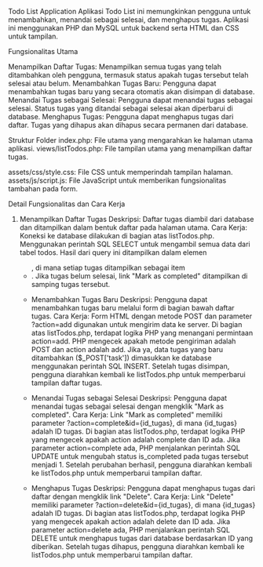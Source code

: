Todo List Application
Aplikasi Todo List ini memungkinkan pengguna untuk menambahkan, menandai sebagai selesai, dan menghapus tugas. Aplikasi ini menggunakan PHP dan MySQL untuk backend serta HTML dan CSS untuk tampilan.

Fungsionalitas Utama

Menampilkan Daftar Tugas: Menampilkan semua tugas yang telah ditambahkan oleh pengguna, termasuk status apakah tugas tersebut telah selesai atau belum.
Menambahkan Tugas Baru: Pengguna dapat menambahkan tugas baru yang secara otomatis akan disimpan di database.
Menandai Tugas sebagai Selesai: Pengguna dapat menandai tugas sebagai selesai. Status tugas yang ditandai sebagai selesai akan diperbarui di database.
Menghapus Tugas: Pengguna dapat menghapus tugas dari daftar. Tugas yang dihapus akan dihapus secara permanen dari database.

Struktur Folder
index.php: File utama yang mengarahkan ke halaman utama aplikasi.
views/listTodos.php: File tampilan utama yang menampilkan daftar tugas.

assets/css/style.css: File CSS untuk memperindah tampilan halaman.
assets/js/script.js: File JavaScript untuk memberikan fungsionalitas tambahan pada form.

Detail Fungsionalitas dan Cara Kerja

1. Menampilkan Daftar Tugas
Deskripsi: Daftar tugas diambil dari database dan ditampilkan dalam bentuk daftar pada halaman utama.
Cara Kerja:
Koneksi ke database dilakukan di bagian atas listTodos.php.
Menggunakan perintah SQL SELECT untuk mengambil semua data dari tabel todos.
Hasil dari query ini ditampilkan dalam elemen <ul>, di mana setiap tugas ditampilkan sebagai item <li>.
Jika tugas belum selesai, link "Mark as completed" ditampilkan di samping tugas tersebut.

2. Menambahkan Tugas Baru
Deskripsi: Pengguna dapat menambahkan tugas baru melalui form di bagian bawah daftar tugas.
Cara Kerja:
Form HTML dengan metode POST dan parameter ?action=add digunakan untuk mengirim data ke server.
Di bagian atas listTodos.php, terdapat logika PHP yang menangani permintaan action=add.
PHP mengecek apakah metode pengiriman adalah POST dan action adalah add.
Jika ya, data tugas yang baru ditambahkan ($_POST['task']) dimasukkan ke database menggunakan perintah SQL INSERT.
Setelah tugas disimpan, pengguna diarahkan kembali ke listTodos.php untuk memperbarui tampilan daftar tugas.

3. Menandai Tugas sebagai Selesai
Deskripsi: Pengguna dapat menandai tugas sebagai selesai dengan mengklik "Mark as completed".
Cara Kerja:
Link "Mark as completed" memiliki parameter ?action=complete&id={id_tugas}, di mana {id_tugas} adalah ID tugas.
Di bagian atas listTodos.php, terdapat logika PHP yang mengecek apakah action adalah complete dan ID ada.
Jika parameter action=complete ada, PHP menjalankan perintah SQL UPDATE untuk mengubah status is_completed pada tugas tersebut menjadi 1.
Setelah perubahan berhasil, pengguna diarahkan kembali ke listTodos.php untuk memperbarui tampilan daftar.

4. Menghapus Tugas
Deskripsi: Pengguna dapat menghapus tugas dari daftar dengan mengklik link "Delete".
Cara Kerja:
Link "Delete" memiliki parameter ?action=delete&id={id_tugas}, di mana {id_tugas} adalah ID tugas.
Di bagian atas listTodos.php, terdapat logika PHP yang mengecek apakah action adalah delete dan ID ada.
Jika parameter action=delete ada, PHP menjalankan perintah SQL DELETE untuk menghapus tugas dari database berdasarkan ID yang diberikan.
Setelah tugas dihapus, pengguna diarahkan kembali ke listTodos.php untuk memperbarui tampilan daftar.
